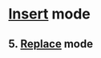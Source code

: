 # [Insert](https://vimdoc.sourceforge.net/htmldoc/insert.html) mode
## 5. [Replace](https://vimdoc.sourceforge.net/htmldoc/insert.html#Replace) mode

